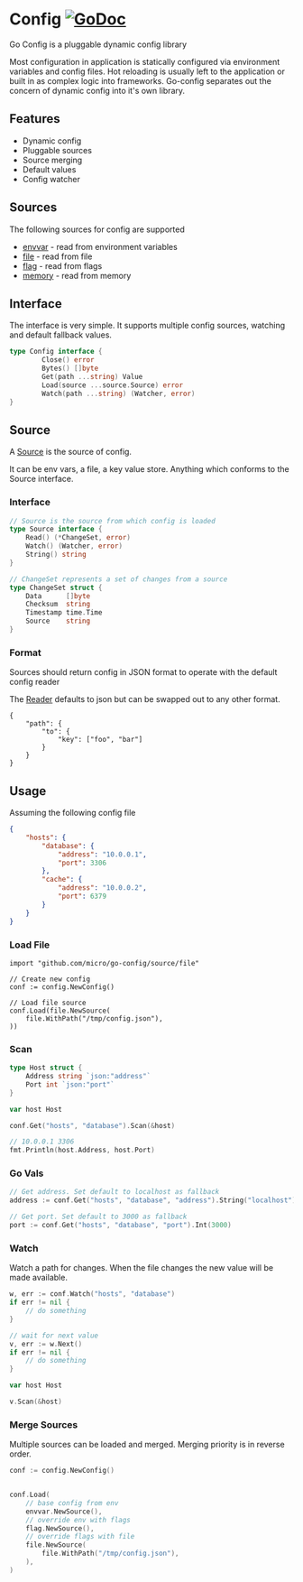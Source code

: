 # Config [![GoDoc](https://godoc.org/github.com/micro/go-config?status.svg)](https://godoc.org/github.com/micro/go-config)

Go Config is a pluggable dynamic config library

Most configuration in application is statically configured via environment variables and config files. Hot reloading is usually left to the application or 
built in as complex logic into frameworks. Go-config separates out the concern of dynamic config into it's own library. 

## Features

- Dynamic config
- Pluggable sources
- Source merging
- Default values
- Config watcher

## Sources

The following sources for config are supported

- [envvar](https://godoc.org/github.com/micro/go-config/source/envvar) - read from environment variables
- [file](https://godoc.org/github.com/micro/go-config/source/file) - read from file
- [flag](https://godoc.org/github.com/micro/go-config/source/flag) - read from flags
- [memory](https://godoc.org/github.com/micro/go-config/source/memory) - read from memory

## Interface

The interface is very simple. It supports multiple config sources, watching and default fallback values.

```go
type Config interface {
        Close() error
        Bytes() []byte
        Get(path ...string) Value
        Load(source ...source.Source) error
        Watch(path ...string) (Watcher, error)
}
```

## Source

A [Source](https://godoc.org/github.com/micro/go-config/source#Source) is the source of config. 

It can be env vars, a file, a key value store. Anything which conforms to the Source interface.

### Interface

```go
// Source is the source from which config is loaded
type Source interface {
	Read() (*ChangeSet, error)
	Watch() (Watcher, error)
	String() string
}

// ChangeSet represents a set of changes from a source
type ChangeSet struct {
	Data      []byte
	Checksum  string
	Timestamp time.Time
	Source    string
}
```

### Format

Sources should return config in JSON format to operate with the default config reader

The [Reader](https://godoc.org/github.com/micro/go-config/reader#Reader) defaults to json but can be swapped out to any other format.

```
{
	"path": {
		"to": {
			"key": ["foo", "bar"]
		}
	}
}
```

## Usage

Assuming the following config file

```json
{
    "hosts": {
        "database": {
            "address": "10.0.0.1",
            "port": 3306
        },
        "cache": {
            "address": "10.0.0.2",
            "port": 6379
        }
    }
}
```

### Load File

```
import "github.com/micro/go-config/source/file"

// Create new config
conf := config.NewConfig()

// Load file source
conf.Load(file.NewSource(
	file.WithPath("/tmp/config.json"),
))
```

### Scan

```go
type Host struct {
	Address string `json:"address"`
	Port int `json:"port"`
}

var host Host

conf.Get("hosts", "database").Scan(&host)

// 10.0.0.1 3306
fmt.Println(host.Address, host.Port)
```

### Go Vals

```go
// Get address. Set default to localhost as fallback
address := conf.Get("hosts", "database", "address").String("localhost")

// Get port. Set default to 3000 as fallback
port := conf.Get("hosts", "database", "port").Int(3000)
```

### Watch

Watch a path for changes. When the file changes the new value will be made available.

```go
w, err := conf.Watch("hosts", "database")
if err != nil {
	// do something
}

// wait for next value
v, err := w.Next()
if err != nil {
	// do something
}

var host Host

v.Scan(&host)
```

### Merge Sources

Multiple sources can be loaded and merged. Merging priority is in reverse order. 

```go
conf := config.NewConfig()


conf.Load(
	// base config from env
	envvar.NewSource(),
	// override env with flags
	flag.NewSource(),
	// override flags with file
	file.NewSource(
		file.WithPath("/tmp/config.json"),
	),
)
```

